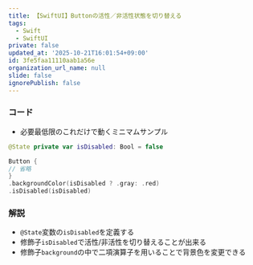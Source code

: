```yaml
---
title: 【SwiftUI】Buttonの活性／非活性状態を切り替える
tags:
  - Swift
  - SwiftUI
private: false
updated_at: '2025-10-21T16:01:54+09:00'
id: 3fe5faa11110aab1a56e
organization_url_name: null
slide: false
ignorePublish: false
---
```

### コード
* 必要最低限のこれだけで動くミニマムサンプル

```Swift
@State private var isDisabled: Bool = false

Button {
// 省略
}
.backgroundColor(isDisabled ? .gray: .red)
.isDisabled(isDisabled)
```

### 解説
* `@State`変数の`isDisabled`を定義する
* 修飾子`isDisabled`で活性/非活性を切り替えることが出来る
* 修飾子`background`の中で二項演算子を用いることで背景色を変更できる
